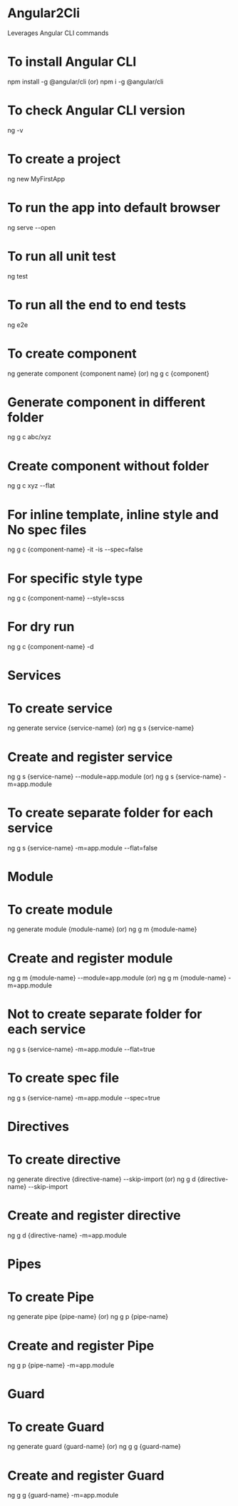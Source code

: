 # Angular2Cli
Leverages Angular CLI commands


To install Angular CLI
=====================================
npm install -g @angular/cli
	(or)
npm i -g @angular/cli

To check Angular CLI version
=====================================
ng -v

To create a project
=====================================
ng new MyFirstApp

To run the app into default browser
=====================================
ng serve --open

To run all unit test
=====================================
ng test

To run all the end to end tests
=====================================
ng e2e

To create component
=====================================
ng generate component {component name}
(or)
ng g c {component}

Generate component in different folder
=====================================
ng g c abc/xyz

Create component without folder
=====================================
ng g c xyz --flat

For inline template, inline style and No spec files
=======================================================
ng g c {component-name} -it -is --spec=false

For specific style type
=====================================
ng g c {component-name} --style=scss

For dry run
=====================================
ng g c {component-name} -d 




Services
=========

To create service
==========================================
ng generate service {service-name}
(or)
ng g s {service-name}

Create and register service
==========================================
ng g s {service-name} --module=app.module
(or)
ng g s {service-name} -m=app.module

To create separate folder for each service
==========================================
ng g s {service-name} -m=app.module --flat=false


Module
==============

To create module
=============================================
ng generate module {module-name}
(or)
ng g m {module-name}

Create and register module
==========================================
ng g m {module-name} --module=app.module
(or)
ng g m {module-name} -m=app.module

Not to create separate folder for each service
===============================================
ng g s {service-name} -m=app.module --flat=true

To create spec file
===============================================
ng g s {service-name} -m=app.module --spec=true


Directives
==================================

To create directive
================================================
ng generate directive {directive-name} --skip-import
(or)
ng g d {directive-name} --skip-import

Create and register directive
==========================================
ng g d {directive-name} -m=app.module


Pipes
==================================

To create Pipe
================================================
ng generate pipe {pipe-name}
(or)
ng g p {pipe-name}

Create and register Pipe
==========================================
ng g p {pipe-name} -m=app.module


Guard
==================================

To create Guard
================================================
ng generate guard {guard-name}
(or)
ng g g {guard-name}

Create and register Guard
==========================================
ng g g {guard-name} -m=app.module
